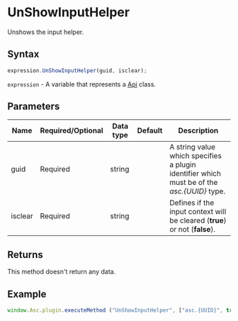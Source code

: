 # UnShowInputHelper

Unshows the input helper.

## Syntax

```javascript
expression.UnShowInputHelper(guid, isclear);
```

`expression` - A variable that represents a [Api](../Api.md) class.

## Parameters

| **Name** | **Required/Optional** | **Data type** | **Default** | **Description** |
| ------------- | ------------- | ------------- | ------------- | ------------- |
| guid | Required | string |  | A string value which specifies a plugin identifier which must be of the *asc.&#123;UUID&#125;* type. |
| isclear | Required | string |  | Defines if the input context will be cleared (**true**) or not (**false**). |

## Returns

This method doesn't return any data.

## Example

```javascript editor-pptx
window.Asc.plugin.executeMethod ("UnShowInputHelper", ["asc.{UUID}", true]);
```
